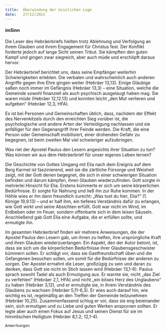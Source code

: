 ```yaml
---
title:  Überwindung der misslichen Lage
date:   27/12/2021
---
```


#### imSinn

Die Leser des Hebräerbriefs hielten trotz Ablehnung und Verfolgung an ihrem Glauben und ihrem Engagement für Christus fest. Der Konflikt forderte jedoch auf lange Sicht seinen Tribut. Sie kämpften den guten Kampf und gingen zwar siegreich, aber auch müde und erschöpft daraus hervor.

Der Hebräerbrief berichtet uns, dass seine Empfänger weiterhin Schwierigkeiten erlebten. Die verbalen und wahrscheinlich auch anderen Angriffe gegen ihre Ehre gingen weiter (Hebräer 13,13). Einige Gläubige saßen noch immer im Gefängnis (Hebräer 13,3) – eine Situation, welche die Gemeinde sowohl finanziell als auch psychisch ausgelaugt haben mag. Sie waren müde (Hebräer 12,12.13) und konnten leicht „den Mut verlieren und aufgeben“ (Hebräer 12,3, HFA).

Es ist bei Personen und Gemeinschaften üblich, dass, nachdem der Effekt des Nervenkitzels durch den erreichten Sieg vorüber ist, die psychologische und andere Arten der Verteidigung nachlassen und sie anfälliger für den Gegenangriff ihrer Feinde werden. Die Kraft, die eine Person oder Gemeinschaft mobilisiert, einer drohenden Gefahr zu begegnen, ist beim zweiten Mal viel schwieriger aufzubringen.

Was riet der Apostel Paulus den Lesern angesichts ihrer Situation zu tun? Was können wir aus dem Hebräerbrief für unser eigenes Leben lernen?

Die Geschichte von Gottes Umgang mit Elia nach dem Ereignis auf dem Berg Karmel ist faszinierend, weil sie die zärtliche Fürsorge und Weisheit zeigt, mit der Gott denen begegnet, die sich in einer schwierigen Situation befinden und darum kämpfen, ihren Glauben wiederzufinden. Gott sorgte in mehrerlei Hinsicht für Elia. Erstens kümmerte er sich um seine körperlichen Bedürfnisse. Er sorgte für Nahrung und ließ ihn zur Ruhe kommen. In der Höhle wies er ihn dann freundlich zurecht: „Was tust du hier, Elia?“ (1. Könige 19,9.13) – und er half ihm, ein tieferes Verständnis dafür zu erlangen, wie Gott wirkt und seine Absichten erfüllt. Gott war nicht im Wind, im Erdbeben oder im Feuer, sondern offenbarte sich in dem leisen Säuseln. Anschließend gab Gott Elia eine Aufgabe, die er erfüllen sollte, und ermutigte ihn.

Im gesamten Hebräerbrief finden wir mehrere Anweisungen, die der Apostel Paulus den Lesern gab, um ihnen zu helfen, ihre ursprüngliche Kraft und ihren Glauben wiederzuerlangen. Ein Aspekt, den der Autor betont, ist, dass sie sich um die körperlichen Bedürfnisse ihrer Glaubensgeschwister kümmern sollen. Er schlägt vor, dass sie Gastfreundschaft üben und die Gefangenen besuchen sollen, um somit für die Bedürfnisse der anderen zu sorgen. Der Apostel ermahnt die Leser, großzügig zu sein und daran zu denken, dass Gott sie nicht im Stich lassen wird (Hebräer 13,1-6). Paulus sprach sowohl Tadel als auch Ermutigung aus. Er warnte sie, nicht „das Ziel zu verfehlen“ (Hebräer 2,1, HFA) und nicht „ein böses Herz des Unglaubens“ zu haben (Hebräer 3,12), und er ermutigte sie, in ihrem Verständnis des Glaubens zu wachsen (Hebräer 5,11-6,3). Er wies auch darauf hin, wie wichtig es ist, regelmäßig an den Treffen der Gemeinde teilzunehmen (Hebräer 10,25). Zusammenfassend schlug er vor, dass sie eng beieinander sein, sich ermutigen und zu Liebe und guten Werken anspornen sollten. Er legte aber auch einen Fokus auf Jesus und seinen Dienst für sie im himmlischen Heiligtum (Hebräer 8,1.2; 12,1-4).


`Anmerkungen`
